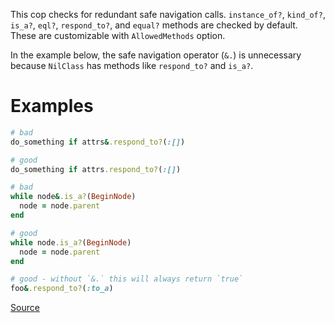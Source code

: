 
This cop checks for redundant safe navigation calls.
`instance_of?`, `kind_of?`, `is_a?`, `eql?`, `respond_to?`, and `equal?` methods
are checked by default. These are customizable with `AllowedMethods` option.

In the example below, the safe navigation operator (`&.`) is unnecessary
because `NilClass` has methods like `respond_to?` and `is_a?`.

# Examples

```ruby
# bad
do_something if attrs&.respond_to?(:[])

# good
do_something if attrs.respond_to?(:[])

# bad
while node&.is_a?(BeginNode)
  node = node.parent
end

# good
while node.is_a?(BeginNode)
  node = node.parent
end

# good - without `&.` this will always return `true`
foo&.respond_to?(:to_a)
```

[Source](http://www.rubydoc.info/gems/rubocop/RuboCop/Cop/Lint/RedundantSafeNavigation)